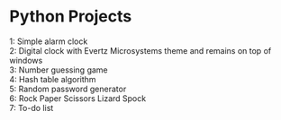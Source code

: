 # Python Projects
1: Simple alarm clock<br/>
2: Digital clock with Evertz Microsystems theme and remains on top of windows<br/>
3: Number guessing game<br />
4: Hash table algorithm<br/>
5: Random password generator<br/>
6: Rock Paper Scissors Lizard Spock<br />
7: To-do list
